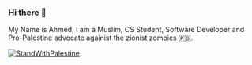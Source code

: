 ### Hi there 👋

My Name is Ahmed, I am a Muslim, CS Student, Software Developer and Pro-Palestine advocate againist the zionist zombies 🇵🇸. 

[![StandWithPalestine](https://raw.githubusercontent.com/Safouene1/support-palestine-banner/master/StandWithPalestine.svg)](https://techforpalestine.org/learn-more)

